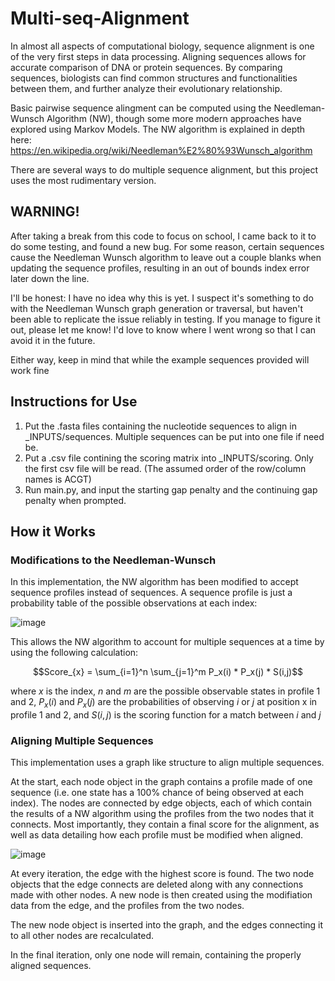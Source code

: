 # Multi-seq-Alignment

In almost all aspects of computational biology, sequence alignment is one of the very first steps in data processing. Aligning sequences allows for accurate comparison of DNA or protein sequences. By comparing sequences, biologists can find common structures and functionalities between them, and further analyze their evolutionary relationship.

Basic pairwise sequence alingment can be computed using the Needleman-Wunsch Algorithm (NW), though some more modern approaches have explored using Markov Models. The NW algorithm is explained in depth here: https://en.wikipedia.org/wiki/Needleman%E2%80%93Wunsch_algorithm

There are several ways to do multiple sequence alignment, but this project uses the most rudimentary version. 

## WARNING!
After taking a break from this code to focus on school, I came back to it to do some testing, and found a new bug. For some reason, certain sequences cause the Needleman Wunsch algorithm to leave out a couple blanks when updating the sequence profiles, resulting in an out of bounds index error later down the line.

I'll be honest: I have no idea why this is yet. I suspect it's something to do with the Needleman Wunsch graph generation or traversal, but haven't been able to replicate the issue reliably in testing. If you manage to figure it out, please let me know! I'd love to know where I went wrong so that I can avoid it in the future.

Either way, keep in mind that while the example sequences provided will work fine 

## Instructions for Use
1. Put the .fasta files containing the nucleotide sequences to align in _INPUTS/sequences. Multiple sequences can be put into one file if need be.
2. Put a .csv file contining the scoring matrix into _INPUTS/scoring. Only the first csv file will be read. (The assumed order of the row/column names is ACGT) 
4. Run main.py, and input the starting gap penalty and the continuing gap penalty when prompted. 

## How it Works

### Modifications to the Needleman-Wunsch
In this implementation, the NW algorithm has been modified to accept sequence profiles instead of sequences. A sequence profile is just a probability table of the possible observations at each index:

![image](https://github.com/notreallyryan/Multi-seq-Alignment/assets/96549151/aa349cce-ba2f-41e8-bc88-f317ac0570b3)

This allows the NW algorithm to account for multiple sequences at a time by using the following calculation:

$$Score_{x} = \sum_{i=1}^n \sum_{j=1}^m P_x(i) * P_x(j) * S(i,j)$$

where $x$ is the index, $n$ and $m$ are the possible observable states in profile 1 and 2, $P_x(i)$ and $P_x(j)$ are the probabilities of observing $i$ or $j$ at position x in profile 1 and 2, and $S(i,j)$ is the scoring function for a match between $i$ and $j$

### Aligning Multiple Sequences
This implementation uses a graph like structure to align multiple sequences.

At the start, each node object in the graph contains a profile made of one sequence (i.e. one state has a 100% chance of being observed at each index).
The nodes are connected by edge objects, each of which contain the results of a NW algorithm using the profiles from the two nodes that it connects. Most importantly, they contain a final score for the alignment, as well as data detailing how each profile must be modified when aligned. 

![image](https://github.com/notreallyryan/Multi-seq-Alignment/assets/96549151/5b0557b4-00b8-4aa6-b6e9-2fb98608ba64)

At every iteration, the edge with the highest score is found. The two node objects that the edge connects are deleted along with any connections made with other nodes. A new node is then created using the modifiation data from the edge, and the profiles from the two nodes. 

The new node object is inserted into the graph, and the edges connecting it to all other nodes are recalculated.

In the final iteration, only one node will remain, containing the properly aligned sequences. 
